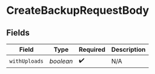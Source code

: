 # CreateBackupRequestBody


## Fields

| Field              | Type               | Required           | Description        |
| ------------------ | ------------------ | ------------------ | ------------------ |
| `withUploads`      | *boolean*          | :heavy_check_mark: | N/A                |